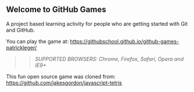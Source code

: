 ## Welcome to GitHub Games

A project based learning activity for people who are getting started with Git and GitHub.

You can play the game at: https://githubschool.github.io/github-games-patrickleger/

>> _*SUPPORTED BROWSERS*: Chrome, Firefox, Safari, Opera and IE9+_

This fun open source game was cloned from: https://github.com/jakesgordon/javascript-tetris
